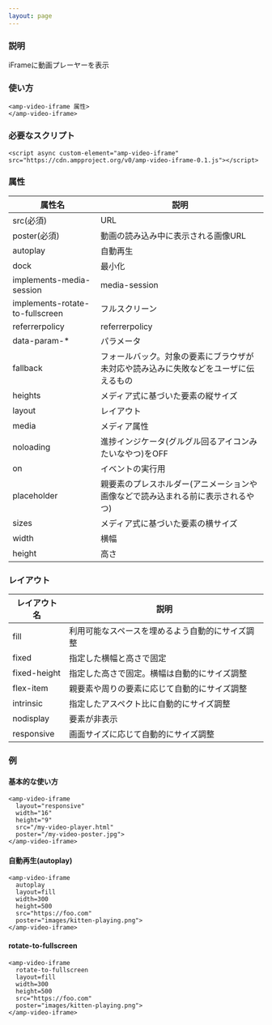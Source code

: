 ```yaml
---
layout: page
---
```


### 説明

iFrameに動画プレーヤーを表示

### 使い方

    <amp-video-iframe 属性>
    </amp-video-iframe>

### 必要なスクリプト

    <script async custom-element="amp-video-iframe" src="https://cdn.ampproject.org/v0/amp-video-iframe-0.1.js"></script>

### 属性

| 属性名                          | 説明                                                   |
|---------------------------------|--------------------------------------------------------|
| src(必須)                       | URL                                                    |
| poster(必須)                    | 動画の読み込み中に表示される画像URL                           |
| autoplay                        | 自動再生                                               |
| dock                            | 最小化                                                 |
| implements-media-session        | media-session                                          |
| implements-rotate-to-fullscreen | フルスクリーン                                                |
| referrerpolicy                  | referrerpolicy                                         |
| data-param-\*                   | パラメータ                                                  |
| fallback                        | フォールバック。対象の要素にブラウザが未対応や読み込みに失敗などをユーザに伝えるもの |
| heights                         | メディア式に基づいた要素の縦サイズ                                 |
| layout                          | レイアウト                                                  |
| media                           | メディア属性                                               |
| noloading                       | 進捗インジケータ(グルグル回るアイコンみたいなやつ)をOFF                      |
| on                              | イベントの実行用                                            |
| placeholder                     | 親要素のプレスホルダー(アニメーションや画像などで読み込まれる前に表示されるやつ)    |
| sizes                           | メディア式に基づいた要素の横サイズ                                 |
| width                           | 横幅                                                   |
| height                          | 高さ                                                    |

### レイアウト

| レイアウト名      | 説明                               |
|--------------|----------------------------------|
| fill         | 利用可能なスペースを埋めるよう自動的にサイズ調整 |
| fixed        | 指定した横幅と高さで固定                |
| fixed-height | 指定した高さで固定。横幅は自動的にサイズ調整 |
| flex-item    | 親要素や周りの要素に応じて自動的にサイズ調整 |
| intrinsic    | 指定したアスペクト比に自動的にサイズ調整       |
| nodisplay    | 要素が非表示                        |
| responsive   | 画面サイズに応じて自動的にサイズ調整         |

### 例

#### 基本的な使い方

    <amp-video-iframe
      layout="responsive"
      width="16"
      height="9"
      src="/my-video-player.html"
      poster="/my-video-poster.jpg">
    </amp-video-iframe>

#### 自動再生(autoplay)

    <amp-video-iframe
      autoplay
      layout=fill
      width=300
      height=500
      src="https://foo.com"
      poster="images/kitten-playing.png">
    </amp-video-iframe>

#### rotate-to-fullscreen

    <amp-video-iframe
      rotate-to-fullscreen
      layout=fill
      width=300
      height=500
      src="https://foo.com"
      poster="images/kitten-playing.png">
    </amp-video-iframe>
